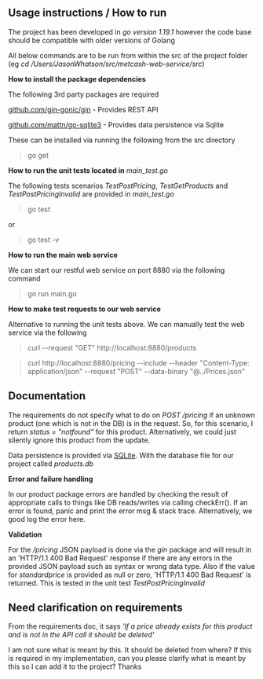 ## Usage instructions / How to run

The project has been developed in *go version 1.19.1* however the code base should be compatible with older versions of Golang

All below commands are to be run from within the src of the project folder (eg *cd /Users/JasonWhatson/src/metcash-web-service/src*)

**How to install the package dependencies**

The following 3rd party packages are required 

[github.com/gin-gonic/gin](https://github.com/gin-gonic/gin) - Provides REST API

[github.com/mattn/go-sqlite3](https://github.com/mattn/go-sqlite3) - Provides data persistence via Sqlite

These can be installed via running the following from the src directory

> go get

**How to run the unit tests located in** *main_test.go*

The following tests scenarios _TestPostPricing_, _TestGetProducts_ and _TestPostPricingInvalid_ are provided in *main_test.go*

> go test  
>
or
>
> go test -v

**How to run the main web service**

We can start our restful web service on port 8880 via the following command

> go run main.go

**How to make test requests to our web service**

Alternative to running the unit tests above. We can manually test the web service via the following

> curl --request "GET" http://localhost:8880/products

>curl http://localhost:8880/pricing --include --header "Content-Type: application/json" --request "POST" --data-binary "@../Prices.json"

## Documentation

The requirements do not specify what to do on _POST /pricing_ if an unknown product (one which is not in the DB) is in the request. So, for this scenario, I return _status = "notfound"_ for this product. Alternatively, we could just silently ignore this product from the update.

Data persistence is provided via [SQLite](https://en.wikipedia.org/wiki/SQLite). With the database file for our project called _products.db_

**Error and failure handling** 

In our product package errors are handled by checking the result of appropriate calls to things like DB reads/writes via calling checkErr(). If an error is found, panic and print the error msg & stack trace. Alternatively, we good log the error here. 

**Validation** 

For the _/pricing_ JSON payload is done via the _gin_ package and will result in an 'HTTP/1.1 400 Bad Request' response if there are any errors in the provided JSON payload such as syntax or wrong data type. Also if the value for _standardprice_ is provided as null or zero, 'HTTP/1.1 400 Bad Request' is returned. This is tested in the unit test _TestPostPricingInvalid_ 

## Need clarification on requirements 

From the requirements doc, it says _'If a price already exists for this product and is not in the API call it should be deleted'_

I am not sure what is meant by this. It should be deleted from where? 
If this is required in my implementation, can you please clarify what is meant by this so I can add it to the project? Thanks
